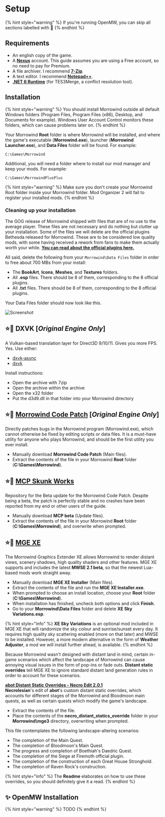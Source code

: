 # Setup

{% hint style="warning" %}
If you're running OpenMW, you can skip all sections labelled with 📃
{% endhint %}

## Requirements

* An english copy of the game.
* A [**Nexus**](https://users.nexusmods.com/register) account. This guide assumes you are using a Free account, so no need to pay for Premium.
* A file archiver. I recommend [**7-Zip**](https://www.7-zip.org).
* A text editor. I recommend [**Notepad++**](https://notepad-plus-plus.org/downloads/v7.9.5/).
* [**.NET 6 Runtime**](https://dotnet.microsoft.com/en-us/download) (for TES3Merge, a conflict resolution tool).

## Installation

{% hint style="warning" %}
You should install Morrowind outside all default Windows folders (Program Files, Program Files (x86), Desktop, and Documents for example). Windows User Account Control monitors these folders, which can cause problems later on.
{% endhint %}

Your Morrowind **Root** folder is where Morrowind will be installed, and where the game's executable (**Morrowind.exe**), launcher (**Morrowind Launcher.exe**), and **Data Files** folder will be found. For example:

```text
C:\Games\Morrowind
```

Additional, you will need a folder where to install our mod manager and keep your mods. For example:

```text
C:\Games\MorrowindPlusPlus
```

{% hint style="warning" %}
Make sure you don't create your Morrowind Root folder inside your Morrowind folder. Mod Organizer 2 will fail to register your installed mods.
{% endhint %}

### Cleaning up your installation

The GOG release of Morrowind shipped with files that are of no use to the average player. These files are not necessary and do nothing but clutter up your installation. Some of the files we will delete are the official plugins Bethesda released for Morrowind. These are to be considered low quality mods, with some having received a rework from fans to make them actually worth your while. [**You can read about the official plugins here.**](https://en.uesp.net/wiki/Morrowind:Plugins)

All said, delete the following from your `Morrowind\Data Files` folder in order to free about 700 MBs from your install:

* The **BookArt**, **Icons**, **Meshes**, and **Textures** folders.
* All **.esp** files. There should be 8 of them, corresponding to the 8 official plugins.
* All **.txt** files. There should be 8 of them, corresponding to the 8 official plugins.

Your Data Files folder should now look like this.

![Screenshot](https://raw.githubusercontent.com/Sigourn/nerevarrising/master/pictures/Data_Files.png)

## ⭐📃 DXVK **[*Original Engine Only*]**

A Vulkan-based translation layer for Direct3D 9/10/11. Gives you more FPS. Yes. Use either:

* [dxvk-async](https://github.com/Sporif/dxvk-async/releases/latest)
* [dxvk](https://github.com/doitsujin/dxvk/releases/latest)

Install instructions:

* Open the archive with 7zip
* Open the archive within the archive
* Open the x32 folder
* Put the d3d9.dll in that folder into your Morrowind directory

## ⭐📃 [**Morrowind Code Patch**](https://www.nexusmods.com/morrowind/mods/19510) **[*Original Engine Only*]**

Directly patches bugs in the Morrowind program (Morrowind.exe), which cannot otherwise be fixed by editing scripts or data files. It is a must-have utility for anyone who plays Morrowind, and should be the first utility you ever install.

* Manually download **Morrowind Code Patch** (Main files).
* Extract the contents of the file in your Morrowind **Root** folder (**C:\Games\Morrowind**).

## ⭐📃 [**MCP Skunk Works**](https://www.nexusmods.com/morrowind/mods/26348)

Repository for the Beta update for the Morrowind Code Patch. Despite being a beta, the patch is perfectly stable and no crashes have been reported from my end or other users of the guide.

* Manually download **MCP beta** (Update files).
* Extract the contents of the file in your Morrowind **Root** folder (**C:\Games\Morrowind**), and overwrite when prompted.

## ⭐📃 [**MGE XE**](https://www.nexusmods.com/morrowind/mods/41102?)

The Morrowind Graphics Extender XE allows Morrowind to render distant views, scenery shadows, high quality shaders and other features. MGE XE supports and includes the latest **MWSE 2.1 beta**, so that the newest Lua-based mods work straight away.

* Manually download **MGE XE Installer** (Main files).
* Extract the contents of the file and run the **MGE XE Installer.exe**.
* When prompted to choose an install location, choose your **Root** folder (**C:\Games\Morrowind**).
* When installation has finished, uncheck both options and click **Finish**.
* Go to your **Morrowind\Data Files** folder and delete **XE Sky Variations.esp**.

{% hint style="info" %}
**XE Sky Variations** is an optional mod included in MGE XE that will randomize the sky colour and sunrise/sunset every day. It requires high quality sky scattering enabled (more on that later) and MWSE to be installed. However, a more modern alternative in the form of **Weather Adjuster**, a mod we will install further ahead, is available.
{% endhint %}

Because Morrowind wasn't designed with distant land in mind, certain in-game scenarios which affect the landscape of Morrowind can cause annoying visual issues in the form of pop-ins or fade outs. **Distant static overrides** tell MGE XE to ignore standard distant land generation rules in order to account for these scenarios.

[**abot Distant Static Overrides - Necro Edit 2.0.1**](https://www.dropbox.com/s/9rgwv9yjbipp5gi/Abot%20Distant%20Statics%20Overrides%20-%20Necro%20Edit%202.0.1.7z?dl=1)\
**Necrolesian**'s edit of **abot**'s custom distant static overrides, which accounts for different stages of the Morrowind and Bloodmoon main quests, as well as certain quests which modify the game's landscape.

* Extract the contents of the file.
* Place the contents of the **necro\_distant\_statics\_override** folder in your **Morrowind\mge3** directory, overwriting when prompted.

This file contemplates the following landscape-altering scenarios:

* The completion of the Main Quest.
* The completion of Bloodmoon's Main Quest.
* The progress and completion of Boethiah's Daedric Quest.
* The completion of the Siege at Firemoth official plugin.
* The completion of the construction of each Great House Stronghold.
* The completion of Raven Rock's construction.

{% hint style="info" %}
The **Readme** elaborates on how to use these overrides, so you should definitely give it a read.
{% endhint %}

## ✨ OpenMW Installation

{% hint style="warning" %}
TODO
{% endhint %}

